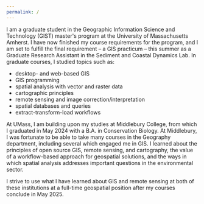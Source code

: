 ```yaml
---
permalink: /
---
```


I am a graduate student in the Geographic Information Science and Technology (GIST) master's program at the University of Massachusetts Amherst. I have now finished my course requirements for the program, and I am set to fulfill the final requirement – a GIS practicum – this summer as a Graduate Research Assistant in the Sediment and Coastal Dynamics Lab. In graduate courses, I studied topics such as:
* desktop- and web-based GIS
* GIS programming
* spatial analysis with vector and raster data
* cartographic principles
* remote sensing and image correction/interpretation
* spatial databases and queries 
* extract-transform-load workflows

At UMass, I am building upon my studies at Middlebury College, from which I graduated in May 2024 with a B.A. in Conservation Biology. At Middlebury, I was fortunate to be able to take many courses in the Geography department, including several which engaged me in GIS. I learned about the principles of open source GIS, remote sensing, and cartography, the value of a workflow-based approach for geospatial solutions, and the ways in which spatial analysis addresses important questions in the environmental sector.

I strive to use what I have learned about GIS and remote sensing at both of these institutions at a full-time geospatial position after my courses conclude in May 2025.

